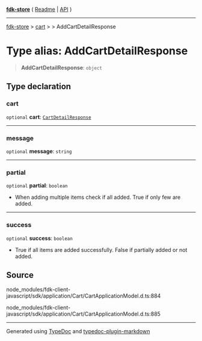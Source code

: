 [**fdk-store**](../../../README.md) ( [Readme](../../../README.md) \| [API](../../../API.md) )

---

[fdk-store](../../../API.md) > [cart](../../README.md) > [<internal>](../README.md) > AddCartDetailResponse

# Type alias: AddCartDetailResponse

> **AddCartDetailResponse**: `object`

## Type declaration

### cart

`optional` **cart**: [`CartDetailResponse`](type-alias.CartDetailResponse.md)

---

### message

`optional` **message**: `string`

---

### partial

`optional` **partial**: `boolean`

- When adding multiple items check if all
  added. True if only few are added.

---

### success

`optional` **success**: `boolean`

- True if all items are added successfully.
  False if partially added or not added.

## Source

node_modules/fdk-client-javascript/sdk/application/Cart/CartApplicationModel.d.ts:884

node_modules/fdk-client-javascript/sdk/application/Cart/CartApplicationModel.d.ts:885

---

Generated using [TypeDoc](https://typedoc.org/) and [typedoc-plugin-markdown](https://www.npmjs.com/package/typedoc-plugin-markdown)
